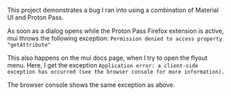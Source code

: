 This project demonstrates a bug I ran into using a combination of Material UI and Proton Pass.

As soon as a dialog opens while the Proton Pass Firefox extension is active, mui throws the following exception:
`Permission denied to access property "getAttribute"`

This also happens on the mui docs page, when I try to open the flyout menu. Here, I get the exception `Application error: a client-side exception has occurred (see the browser console for more information).`

The browser console shows the same exception as above.
